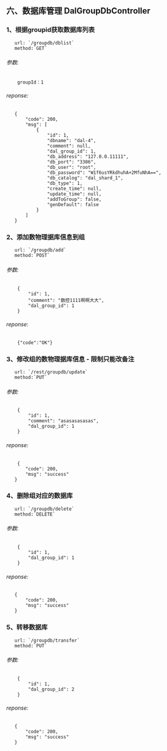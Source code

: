 
## 六、数据库管理 DalGroupDbController


### 1、根据groupid获取数据库列表
       url: `/groupdb/dblist`
       method:`GET`
###### 参数:
        groupId：1
###### reponse:
       {
           "code": 200,
           "msg": [
               {
                   "id": 1,
                   "dbname": "dal-4",
                   "comment": null,
                   "dal_group_id": 1,
                   "db_address": "127.0.0.11111",
                   "db_port": "3306",
                   "db_user": "root",
                   "db_password": "W1f6usYRkdhuhA+2MfuNhA==",
                   "db_catalog": "dal_shard_1",
                   "db_type": 1,
                   "create_time": null,
                   "update_time": null,
                   "addToGroup": false,
                   "genDefault": false
               }
           ]
       }

### 2、添加数物理据库信息到组
       url: `/groupdb/add`
       method:`POST`
###### 参数:
        {
        	"id": 1,
        	"comment": "数控1111啊啊大大",
        	"dal_group_id": 1
        }
###### reponse:
        {"code":"OK"}

### 3、修改组的数物理据库信息 - 限制只能改备注
       url: `/rest/groupdb/update`
       method:`PUT`
###### 参数:
        {
        	"id": 1,
        	"comment": "asasasasasas",
        	"dal_group_id": 1
        }
###### reponse:
        {
           "code": 200,
           "msg": "success"
       }
        
### 4、删除组对应的数据库
       url: `/groupdb/delete`
       method:`DELETE`
###### 参数:
        {
        	"id": 1,
        	"dal_group_id": 1
        }
###### reponse:
       {
           "code": 200,
           "msg": "success"
       }
       
### 5、转移数据库
       url: `/groupdb/transfer`
       method:`PUT`
###### 参数:
        {
        	"id": 1,
        	"dal_group_id": 2
        }
###### reponse:
       {
           "code": 200,
           "msg": "success"
       }